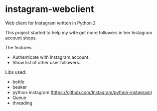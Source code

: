 # instagram-webclient
Web client for Instagram written in Python 2

This project started to help my wife get more followers in her Instagram account shops. 

The features: 
- Authenticate with Instagram account. 
- Show list of other user followers. 

Libs used: 
- bottle
- beaker
- python-instagram (https://github.com/Instagram/python-instagram)
- Queue
- threading

